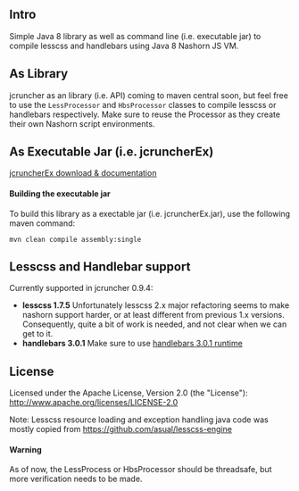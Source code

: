 ## Intro 

Simple Java 8 library as well as command line (i.e. executable jar) to compile lesscss and handlebars using Java 8 Nashorn JS VM.

## As Library

jcruncher as an library (i.e. API) coming to maven central soon, but feel free to use the ```LessProcessor``` and ```HbsProcessor``` classes to compile lesscss or handlebars respectively. Make sure to reuse the Processor as they create their own Nashorn script environments. 

## As Executable Jar (i.e. jcruncherEx)

[jcruncherEx download &amp; documentation](http://jcruncher.org/)

#### Building the executable jar

To build this library as a exectable jar (i.e. jcruncherEx.jar), use the following maven command:

```
mvn clean compile assembly:single
```

## Lesscss and Handlebar support 

Currently supported in jcruncher 0.9.4: 

- **lesscss 1.7.5** Unfortunately lesscss 2.x major refactoring seems to make nashorn support harder, or at least different from previous 1.x versions. Consequently, quite a bit of work is needed, and not clear when we can get to it.
- **handlebars 3.0.1** Make sure to use [handlebars 3.0.1 runtime](http://builds.handlebarsjs.com.s3.amazonaws.com/handlebars.runtime.min-v3.0.1.js)

## License
Licensed under the Apache License, Version 2.0 (the "License"): http://www.apache.org/licenses/LICENSE-2.0

Note: Lesscss resource loading and exception handling java code was mostly copied from https://github.com/asual/lesscss-engine




#### Warning

As of now, the LessProcess or HbsProcessor should be threadsafe, but more verification needs to be made.
